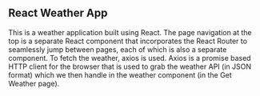 ## React Weather App

This is a weather application built using React. The page navigation at the top is a separate React component that incorporates the React Router to seamlessly jump between pages, each of which is also a separate component. To fetch the weather, axios is used. Axios is a promise based HTTP client for the browser that is used to grab the weather API (in JSON format) which we then handle in the weather component (in the Get Weather page).
